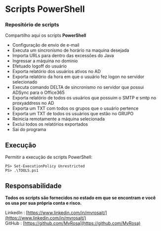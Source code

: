 # Scripts PowerShell

### Repositório de scripts
Compartilho aqui os scripts **PowerShell**

- Configuração de envio de e-mail 
- Executa um sincronismo de horário na maquina desejada 
- Importa URLs para dentro das excessões do Java 
- Ingressar a máquina no dominio 
- Efetuado logoff do usuário 
- Exporta relatório dos usuários ativos no AD 
- Exporta relatório da hora em que o usuário fez logon no servidor selecionado 
- Executa comando DELTA de sincronismo no servidor que possui ADSync para o Office365 
- Exporta relatório de todos os usuários que possuim o SMTP e smtp no proxyaddress no AD 
- Exporta um TXT com todos os grupos que o usuário pertence 
- Exporta um TXT de todos os usuários que estão no GRUPO 
- Reinicia remotamente a máquina selecionada 
- Exclui todos os relatórios exportados 
- Sai do programa


## Execução

Permitir a execução de scripts PowerShell:

    PS> Set-ExecutionPolicy Unrestricted
    PS> .\TOOLS.ps1


## Responsabilidade

**Todos os scripts são fornecidos no estado em que se encontram e você os usa por sua própria conta e risco.**


LinkedIn     : [https://www.linkedin.com/in/mvrosait/](https://www.linkedin.com/in/mvrosait/)  
GitHub       : [https://github.com/MvRosa](https://github.com/MvRosa)  
